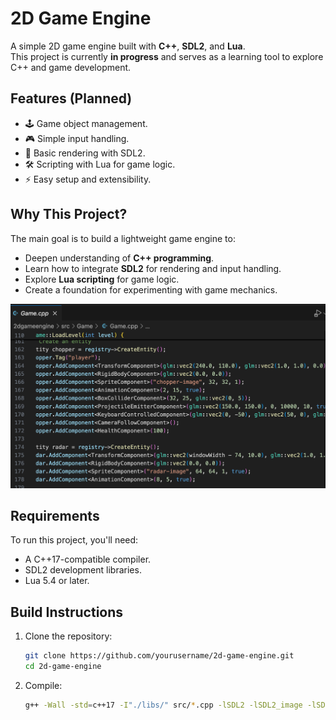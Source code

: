 # 2D Game Engine

A simple 2D game engine built with **C++**, **SDL2**, and **Lua**.  
This project is currently **in progress** and serves as a learning tool to explore C++ and game development.

## Features (Planned)
- 🕹️ Game object management.
- 🎮 Simple input handling.
- 🎨 Basic rendering with SDL2.
- 🛠️ Scripting with Lua for game logic.
- ⚡ Easy setup and extensibility.

## Why This Project?
The main goal is to build a lightweight game engine to:
- Deepen understanding of **C++ programming**.
- Learn how to integrate **SDL2** for rendering and input handling.
- Explore **Lua scripting** for game logic.
- Create a foundation for experimenting with game mechanics.


<img src="2dgameengine/codigo.png" alt="Game Engine Screenshot" width="600">



## Requirements
To run this project, you'll need:
- A C++17-compatible compiler.
- SDL2 development libraries.
- Lua 5.4 or later.

## Build Instructions
1. Clone the repository:
   ```bash
   git clone https://github.com/yourusername/2d-game-engine.git
   cd 2d-game-engine
2. Compile:
   ```bash
   g++ -Wall -std=c++17 -I"./libs/" src/*.cpp -lSDL2 -lSDL2_image -lSDL2_ttf -lSDL2_mixer -llua5.4  -o gameengine;
